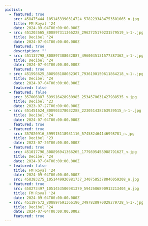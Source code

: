 ```yaml
---
piclist:
  - featured: true
    src: 458475444_1051453390314724_5782293484753501665_n.jpg
    title: FM Royal '24
    date: 2024-09-04T00:00:00.000Z
  - src: 451203665_808897311366228_2962725170231579519_n-1-.jpg
    title: Decibel '24
    date: 2024-07-04T00:00:00.000Z
    featured: true
    description: ""
  - src: 451137798_808897388032887_4960035131577387362_n-1-.jpg
    title: Decibel '24
    date: 2024-07-04T00:00:00.000Z
    featured: true
  - src: 451598625_808903188032307_7936100150611864218_n-1-.jpg
    title: Decibel '24
    date: 2024-07-04T00:00:00.000Z
    featured: false
  - featured: false
    src: 357006887_599916428930985_2534570631427988535_n.jpg
    title: Decibel '23
    date: 2023-07-27T00:00:00.000Z
  - src: 451451624_808903378032288_223051438263939515_n-1-.jpg
    title: Decibel '24
    date: 2024-07-04T00:00:00.000Z
    featured: true
  - featured: true
    src: 357020916_599915118931116_574582464146998781_n.jpg
    title: Decibel '23
    date: 2023-07-26T00:00:00.000Z
  - featured: true
    src: 451017790_808896941366265_1779895458988791627_n.jpg
    title: Decibel '24
    date: 2024-07-04T00:00:00.000Z
  - featured: false
    title: FM Royal '24
    date: 2024-09-04T00:00:00.000Z
    src: 458383275_1051449926981737_3407585378046059208_n.jpg
  - featured: true
    src: 458273497_1051453506981379_5942686890913213404_n.jpg
    title: FM Royal '24
    date: 2024-09-04T00:00:00.000Z
  - src: 451197672_808897691366190_3497828970029279728_n-1-.jpg
    title: Decibel '24
    date: 2024-07-04T00:00:00.000Z
    featured: true
---
```

